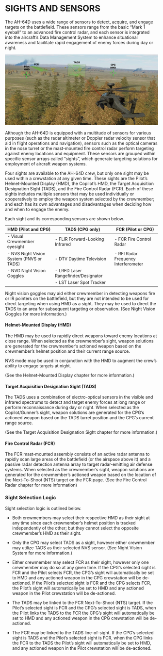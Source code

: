 # SIGHTS AND SENSORS

The AH-64D uses a wide range of sensors to detect, acquire, and engage targets on the battlefield. These sensors
range from the basic “Mark 1 eyeball” to an advanced fire control radar, and each sensor is integrated into the
aircraft’s Data Management System to enhance situational awareness and facilitate rapid engagement of enemy
forces during day or night.

![AH-64D Sights and Sensors](img/img-284-1-screen.jpg)


Although the AH-64D is equipped with a multitude of sensors for various purposes (such as the radar altimeter
or Doppler radar velocity sensor that aid in flight operations and navigation), sensors such as the optical cameras
in the nose turret or the mast-mounted fire control radar perform targeting against enemy locations and
equipment. These sensors are grouped within specific sensor arrays called “sights”, which generate targeting
solutions for employment of aircraft weapon systems.

Four sights are available to the AH-64D crew, but only one sight may be used within a crewstation at any given
time. These sights are the Pilot’s Helmet-Mounted Display (HMD), the Copilot’s HMD, the Target Acquisition
Designation Sight (TADS), and the Fire Control Radar (FCR). Each of these sights includes multiple sensors that
may be used individually or cooperatively to employ the weapon system selected by the crewmember; and each
has its own advantages and disadvantages when deciding how and when to engage the enemy.

Each sight and its corresponding sensors are shown below.

HMD (Pilot and CPG)                 | TADS (CPG only)                          | FCR (Pilot or CPG)
------------------------------------|------------------------------------------|----------------------
- Visual Crewmember eyesight             | - FLIR Forward-Looking Infrared          |  -   FCR Fire Control Radar
- NVS Night Vision System (PNVS or TADS) | - DTV Daytime Television                 |  -   RFI Radar Frequency Interferometer
- NVG Night Vision Goggles               | - LRFD Laser Rangefinder/Designator      |
                                         | - LST Laser Spot Tracker                 |

Night vision goggles may aid either crewmember in detecting weapons fire or IR pointers on the battlefield,
but they are not intended to be used for direct targeting when using HMD as a sight. They may be used to direct
the TADS to an area for subsequent targeting or observation. (See Night Vision Goggles for more information.)

#### Helmet-Mounted Display (HMD)

The HMD may be used to rapidly direct weapons toward enemy locations at close range. When selected as the
crewmember’s sight, weapon solutions are generated for the crewmember’s actioned weapon based on the
crewmember’s helmet position and their current range source.

NVS mode may be used in conjunction with the HMD to augment the crew’s ability to engage targets at night.

(See the Helmet-Mounted Display chapter for more information.)



#### Target Acquisition Designation Sight (TADS)

The TADS uses a combination of electro-optical sensors in the visible and infrared spectrums to detect and
target enemy forces at long range or perform reconnaissance during day or night. When selected as the
Copilot/Gunner’s sight, weapon solutions are generated for the CPG’s actioned weapon based on the TADS turret
position and the CPG’s current range source.

(See the Target Acquisition Designation Sight chapter for more information.)



#### Fire Control Radar (FCR)

The FCR mast-mounted assembly consists of an active radar antenna to rapidly scan large areas of the battlefield
(or the airspace above it) and a passive radar detection antenna array to target radar-emitting air defense
systems. When selected as the crewmember’s sight, weapon solutions are generated for the crewmember’s
actioned weapon based on the location of the Next-To-Shoot (NTS) target on the FCR page.
(See the Fire Control Radar chapter for more information)



### Sight Selection Logic

Sight selection logic is outlined below.

- Both crewmembers may select their respective HMD as their sight at any time since each crewmember’s
     helmet position is tracked independently of the other; but they cannot select the opposite crewmember’s
     HMD as their sight.

- Only the CPG may select TADS as a sight, however either crewmember may utilize TADS as their selected
     NVS sensor. (See Night Vision System for more information.)

- Either crewmember may select FCR as their sight, however only one crewmember may do so at any given
     time. If the CPG’s selected sight is FCR and the Pilot selects FCR, the CPG’s sight will automatically be set
 to HMD and any actioned weapon in the CPG crewstation will be de-actioned. If the Pilot’s selected sight is
 FCR and the CPG selects FCR, the Pilot’s sight will automatically be set to HMD and any actioned weapon in
 the Pilot crewstation will be de-actioned.

- The TADS may be linked to the FCR Next-To-Shoot (NTS) target. If the Pilot’s selected sight is FCR and the
 CPG’s selected sight is TADS, when the Pilot links the TADS to the FCR the CPG’s sight will automatically be
 set to HMD and any actioned weapon in the CPG crewstation will be de-actioned.

- The FCR may be linked to the TADS line-of-sight. If the CPG’s selected sight is TADS and the Pilot’s selected
 sight is FCR, when the CPG links the FCR to the TADS the Pilot’s sight will automatically be set to HMD, and
 any actioned weapon in the Pilot crewstation will be de-actioned.

